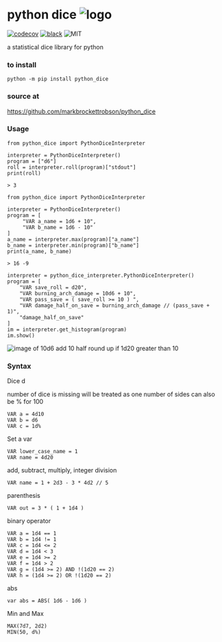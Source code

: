 # python dice ![logo](https://raw.githubusercontent.com/markbrockettrobson/python_dice/master/images/pythondice_logo_128x128.png)


[![codecov](https://codecov.io/gh/markbrockettrobson/python_dice/branch/master/graph/badge.svg)](https://codecov.io/gh/markbrockettrobson/pydice)
[![black](https://img.shields.io/badge/code%20style-black-000000.svg)](https://github.com/psf/black)
![MIT](https://black.readthedocs.io/en/stable/_static/license.svg)

a statistical dice library for python


### to install
~~~
python -m pip install python_dice
~~~

### source at 
https://github.com/markbrockettrobson/python_dice

### Usage

~~~
from python_dice import PythonDiceInterpreter

interpreter = PythonDiceInterpreter()
program = ["d6"]
roll = interpreter.roll(program)["stdout"]
print(roll)

> 3
~~~

~~~
from python_dice import PythonDiceInterpreter

interpreter = PythonDiceInterpreter()
program = [
     "VAR a_name = 1d6 + 10",
     "VAR b_name = 1d6 - 10"
]
a_name = interpreter.max(program)["a_name"]
b_name = interpreter.min(program)["b_name"]
print(a_name, b_name)

> 16 -9
~~~

~~~
interpreter = python_dice_interpreter.PythonDiceInterpreter()
program = [
    "VAR save_roll = d20",
    "VAR burning_arch_damage = 10d6 + 10",
    "VAR pass_save = ( save_roll >= 10 ) ",
    "VAR damage_half_on_save = burning_arch_damage // (pass_save + 1)",
    "damage_half_on_save"
]
im = interpreter.get_histogram(program)
im.show()
~~~
![image of 10d6 add 10 half round up if 1d20 greater than 10](https://raw.githubusercontent.com/markbrockettrobson/python_dice/master/images/histogram.png)

### Syntax
Dice
<number of dice to roll>d<number of sides on the dice>

number of dice is missing will be treated as one
number of sides can also be % for 100
~~~
VAR a = 4d10
VAR b = d6
VAR c = 1d%
~~~

Set a var
~~~
VAR lower_case_name = 1
VAR name = 4d20
~~~
add, subtract, multiply, integer division
~~~
VAR name = 1 + 2d3 - 3 * 4d2 // 5
~~~
parenthesis
~~~
VAR out = 3 * ( 1 + 1d4 )
~~~
binary operator
~~~
VAR a = 1d4 == 1
VAR b = 1d4 != 1
VAR c = 1d4 <= 2
VAR d = 1d4 < 3
VAR e = 1d4 >= 2
VAR f = 1d4 > 2
VAR g = (1d4 >= 2) AND !(1d20 == 2)
VAR h = (1d4 >= 2) OR !(1d20 == 2)
~~~
abs
~~~
var abs = ABS( 1d6 - 1d6 )
~~~
Min and Max
~~~
MAX(7d7, 2d2)
MIN(50, d%)
~~~